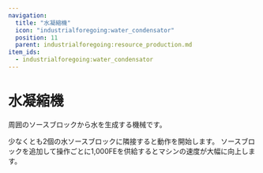 ```yaml
---
navigation:
  title: "水凝縮機"
  icon: "industrialforegoing:water_condensator"
  position: 11
  parent: industrialforegoing:resource_production.md
item_ids:
  - industrialforegoing:water_condensator
---
```


# 水凝縮機

周囲のソースブロックから<Color id="gold">水</Color>を生成する機械です。

少なくとも<Color id="gold">2個の水ソースブロック</Color>に隣接すると動作を開始します。
ソースブロックを追加して操作ごとに<Color id="gold">1,000</Color>FEを供給するとマシンの速度が大幅に向上します。



<Recipe id="industrialforegoing:water_condensator" />

